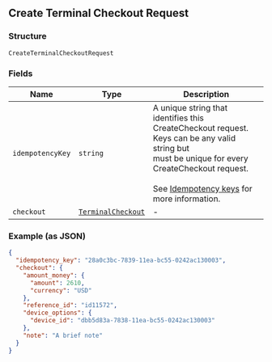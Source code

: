 ## Create Terminal Checkout Request

### Structure

`CreateTerminalCheckoutRequest`

### Fields

| Name | Type | Description |
|  --- | --- | --- |
| `idempotencyKey` | `string` | A unique string that identifies this CreateCheckout request. Keys can be any valid string but<br>must be unique for every CreateCheckout request.<br><br>See [Idempotency keys](https://developer.squareup.com/docs/basics/api101/idempotency) for more information. |
| `checkout` | [`TerminalCheckout`](/doc/models/terminal-checkout.md) | -  |

### Example (as JSON)

```json
{
  "idempotency_key": "28a0c3bc-7839-11ea-bc55-0242ac130003",
  "checkout": {
    "amount_money": {
      "amount": 2610,
      "currency": "USD"
    },
    "reference_id": "id11572",
    "device_options": {
      "device_id": "dbb5d83a-7838-11ea-bc55-0242ac130003"
    },
    "note": "A brief note"
  }
}
```

